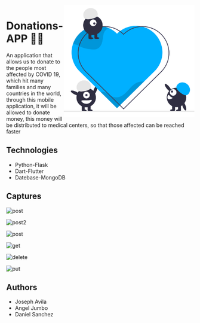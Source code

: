 
<img src="images/logo.png" align="right" height="300" width="350"  />

# Donations-APP 🚀🚀

An application that allows us to donate to the people most affected by COVID  19, which hit many families and many countries in the world, through this mobile application, it will be allowed to donate money, this money will be distributed to medical centers, so that those affected can be reached faster

## Technologies
- Python-Flask
- Dart-Flutter 
- Datebase-MongoDB

## Captures

![post ]("images/post1.png")

![post2 ]("images/post2.png")

![post]("images/donation.png")

![get ]("images/donationGet.png")

![delete ]("images/delete.png")

![put ]("images/put.png")


## Authors
- Joseph Avila
- Angel Jumbo
- Daniel Sanchez

